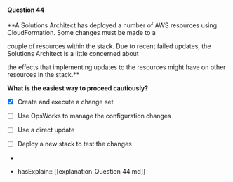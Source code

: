 #### Question  44

**A Solutions Architect has deployed a number of AWS resources using CloudFormation. Some changes must be made to a

couple of resources within the stack. Due to recent failed updates, the Solutions Architect is a little concerned about

the effects that implementing updates to the resources might have on other resources in the stack.**

**What is the easiest way to proceed cautiously?**

- [x] Create and execute a change set

- [ ] Use OpsWorks to manage the configuration changes

- [ ] Use a direct update

- [ ] Deploy a new stack to test the changes

*

- hasExplain:: [[explanation_Question  44.md]]
